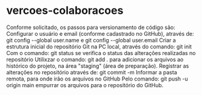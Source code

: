 # vercoes-colaboracoes
Conforme solicitado, os passos para versionamento de código são:
Configurar o usuário e email (conforme cadastrado no GitHub), através de: git config --global user.name e git config --global user.email
Criar a estrutura inicial do repositório Git na PC local, através do comando: git init
Com o comando: git status se verifica o status das alterações realizadas no repositório
Utilixzar o comando: git add . para adicionar os arquivos ao histórico do projeto, na área "staging" (área de preparação).
Registrar as alterações no repositório através de: git commit -m
Informar a pasta remota, para onde irão os arquivos no GitHub
Pelo comando: git push -u origin main empurrar os arquivos para o repositório do GitHub.
